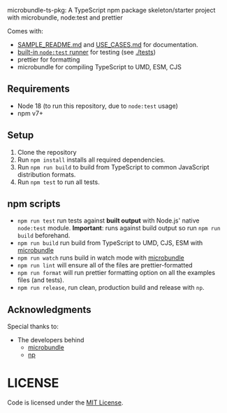 microbundle-ts-pkg: A TypeScript npm package skeleton/starter project with microbundle, node:test and prettier

Comes with:

- [SAMPLE_README.md](./SAMPLE_README.md) and [USE_CASES.md](./USE_CASES.md) for documentation.
- [built-in `node:test` runner](https://nodejs.org/dist/latest-v18.x/docs/api/test.html) for testing (see [./tests](./tests))
- prettier for formatting
- microbundle for compiling TypeScript to UMD, ESM, CJS

## Requirements

- Node 18 (to run this repository, due to `node:test` usage)
- npm v7+

## Setup

1. Clone the repository
2. Run `npm install` installs all required dependencies.
3. Run `npm run build` to build from TypeScript to common JavaScript distribution formats.
4. Run `npm test` to run all tests.

## npm scripts

- `npm run test` run tests against **built output** with Node.js' native `node:test` module. **Important**: runs against build output so run `npm run build` beforehand.
- `npm run build` run build from TypeScript to UMD, CJS, ESM with [microbundle](https://github.com/developit/microbundle)
- `npm run watch` runs build in watch mode with [microbundle](https://github.com/developit/microbundle)
- `npm run lint` will ensure all of the files are prettier-formatted
- `npm run format` will run prettier formatting option on all the examples files (and tests).
- `npm run release`, run clean, production build and release with `np`.

## Acknowledgments

Special thanks to:

- The developers behind
  - [microbundle](https://github.com/developit/microbundle#readme)
  - [np](https://github.com/sindresorhus/np#readme)

# LICENSE

Code is licensed under the [MIT License](./LICENSE).

